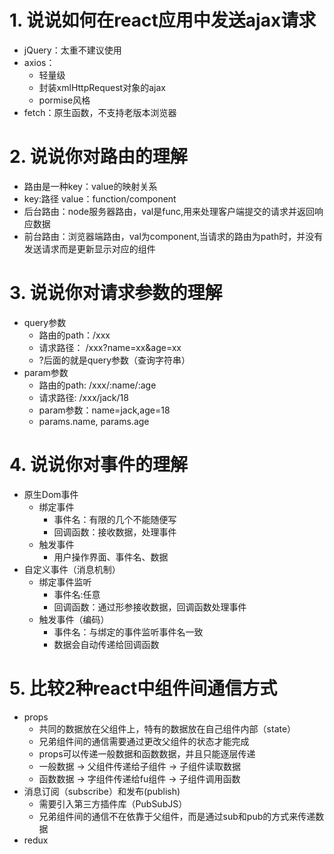 # 1. 说说如何在react应用中发送ajax请求
* jQuery：太重不建议使用
* axios：
	* 轻量级
	* 封装xmlHttpRequest对象的ajax
	* pormise风格
* fetch：原生函数，不支持老版本浏览器

# 2. 说说你对路由的理解
* 路由是一种key：value的映射关系
* key:路径 value：function/component
* 后台路由：node服务器路由，val是func,用来处理客户端提交的请求并返回响应数据
* 前台路由：浏览器端路由，val为component,当请求的路由为path时，并没有发送请求而是更新显示对应的组件

# 3. 说说你对请求参数的理解
* query参数
	* 路由的path：/xxx
	* 请求路径： /xxx?name=xx&age=xx
	* ?后面的就是query参数（查询字符串）
* param参数
	* 路由的path: /xxx/:name/:age
	* 请求路径: /xxx/jack/18
	* param参数：name=jack,age=18
	* params.name, params.age
	
# 4. 说说你对事件的理解
* 原生Dom事件
	* 绑定事件
		* 事件名：有限的几个不能随便写
		* 回调函数：接收数据，处理事件
	* 触发事件
		* 用户操作界面、事件名、数据
* 自定义事件（消息机制）
	* 绑定事件监听
		* 事件名:任意
		* 回调函数：通过形参接收数据，回调函数处理事件
	* 触发事件（编码）
		* 事件名：与绑定的事件监听事件名一致
		* 数据会自动传递给回调函数
		
# 5. 比较2种react中组件间通信方式
* props
	* 共同的数据放在父组件上，特有的数据放在自己组件内部（state）
	* 兄弟组件间的通信需要通过更改父组件的状态才能完成
	* props可以传递一般数据和函数数据，并且只能逐层传递
	* 一般数据 -> 父组件传递给子组件 -> 子组件读取数据
	* 函数数据 -> 字组件传递给fu组件 -> 子组件调用函数
* 消息订阅（subscribe）和发布(publish)
	* 需要引入第三方插件库（PubSubJS）
	* 兄弟组件间的通信不在依靠于父组件，而是通过sub和pub的方式来传递数据
* redux

